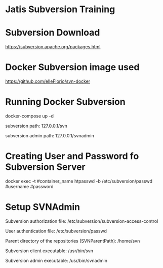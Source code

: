# Jatis Subversion Training

# Subversion Download
https://subversion.apache.org/packages.html

# Docker Subversion image used
https://github.com/elleFlorio/svn-docker

# Running Docker Subversion
docker-compose up -d

subversion path: 127.0.0.1/svn

subversion admin path: 127.0.0.1/svnadmin

# Creating User and Password fo Subversion Server
docker exec -t #container_name htpasswd -b /etc/subversion/passwd #username #password

# Setup SVNAdmin
Subversion authorization file: /etc/subversion/subversion-access-control

User authentication file: /etc/subversion/passwd

Parent directory of the repositories (SVNParentPath): /home/svn

Subversion client executable: /usr/bin/svn

Subversion admin executable: /usr/bin/svnadmin
